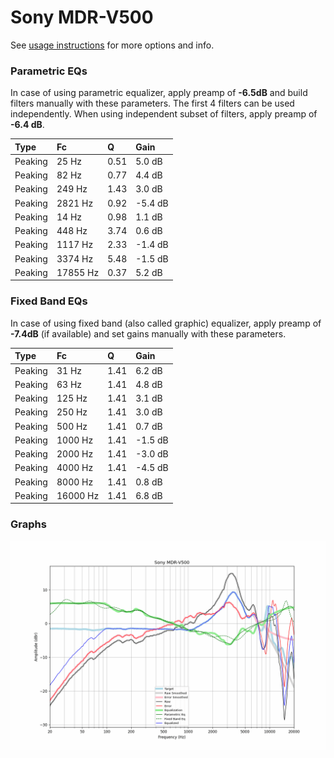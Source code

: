 # Sony MDR-V500
See [usage instructions](https://github.com/jaakkopasanen/AutoEq#usage) for more options and info.

### Parametric EQs
In case of using parametric equalizer, apply preamp of **-6.5dB** and build filters manually
with these parameters. The first 4 filters can be used independently.
When using independent subset of filters, apply preamp of **-6.4 dB**.

| Type    | Fc       |    Q | Gain    |
|:--------|:---------|:-----|:--------|
| Peaking | 25 Hz    | 0.51 | 5.0 dB  |
| Peaking | 82 Hz    | 0.77 | 4.4 dB  |
| Peaking | 249 Hz   | 1.43 | 3.0 dB  |
| Peaking | 2821 Hz  | 0.92 | -5.4 dB |
| Peaking | 14 Hz    | 0.98 | 1.1 dB  |
| Peaking | 448 Hz   | 3.74 | 0.6 dB  |
| Peaking | 1117 Hz  | 2.33 | -1.4 dB |
| Peaking | 3374 Hz  | 5.48 | -1.5 dB |
| Peaking | 17855 Hz | 0.37 | 5.2 dB  |

### Fixed Band EQs
In case of using fixed band (also called graphic) equalizer, apply preamp of **-7.4dB**
(if available) and set gains manually with these parameters.

| Type    | Fc       |    Q | Gain    |
|:--------|:---------|:-----|:--------|
| Peaking | 31 Hz    | 1.41 | 6.2 dB  |
| Peaking | 63 Hz    | 1.41 | 4.8 dB  |
| Peaking | 125 Hz   | 1.41 | 3.1 dB  |
| Peaking | 250 Hz   | 1.41 | 3.0 dB  |
| Peaking | 500 Hz   | 1.41 | 0.7 dB  |
| Peaking | 1000 Hz  | 1.41 | -1.5 dB |
| Peaking | 2000 Hz  | 1.41 | -3.0 dB |
| Peaking | 4000 Hz  | 1.41 | -4.5 dB |
| Peaking | 8000 Hz  | 1.41 | 0.8 dB  |
| Peaking | 16000 Hz | 1.41 | 6.8 dB  |

### Graphs
![](./Sony%20MDR-V500.png)